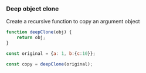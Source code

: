 ### Deep object clone

Create a recursive function to copy an argument object

```javascript
function deepClone(obj) {
    return obj;
}

const original = {a: 1, b:{c:10}};

const copy = deepClone(original);
```
